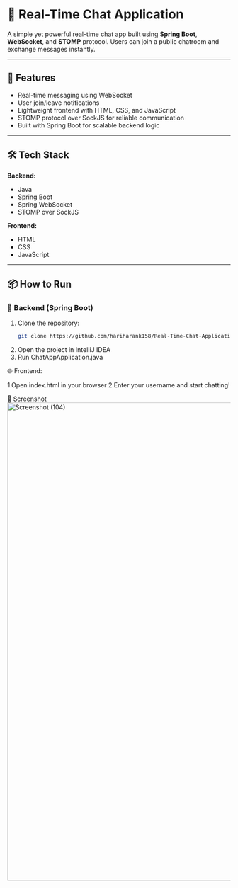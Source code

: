 # 💬 Real-Time Chat Application

A simple yet powerful real-time chat app built using **Spring Boot**, **WebSocket**, and **STOMP** protocol. Users can join a public chatroom and exchange messages instantly.

---

## 🚀 Features

- Real-time messaging using WebSocket
- User join/leave notifications
- Lightweight frontend with HTML, CSS, and JavaScript
- STOMP protocol over SockJS for reliable communication
- Built with Spring Boot for scalable backend logic

---

## 🛠️ Tech Stack

**Backend:**
- Java
- Spring Boot
- Spring WebSocket
- STOMP over SockJS

**Frontend:**
- HTML
- CSS
- JavaScript

---

## 📦 How to Run

### 🔧 Backend (Spring Boot)
1. Clone the repository:
   ```bash
   git clone https://github.com/hariharank158/Real-Time-Chat-Application.git

2. Open the project in IntelliJ IDEA
3. Run ChatAppApplication.java

   
🌐 Frontend:

1.Open index.html in your browser
2.Enter your username and start chatting!

📸 Screenshot
<img width="1920" height="1080" alt="Screenshot (104)" src="https://github.com/user-attachments/assets/9168ef1e-5a43-4d2b-a825-0ad2e4029590" />

